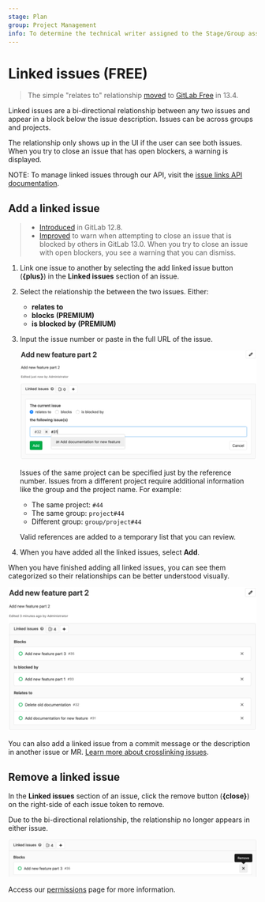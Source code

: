 ```yaml
---
stage: Plan
group: Project Management
info: To determine the technical writer assigned to the Stage/Group associated with this page, see https://about.gitlab.com/handbook/engineering/ux/technical-writing/#assignments
---
```


# Linked issues **(FREE)**

> The simple "relates to" relationship [moved](https://gitlab.com/gitlab-org/gitlab/-/issues/212329) to [GitLab Free](https://about.gitlab.com/pricing/) in 13.4.

Linked issues are a bi-directional relationship between any two issues and appear in a block below
the issue description. Issues can be across groups and projects.

The relationship only shows up in the UI if the user can see both issues. When you try to close an
issue that has open blockers, a warning is displayed.

NOTE:
To manage linked issues through our API, visit the [issue links API documentation](../../../api/issue_links.md).

## Add a linked issue

> - [Introduced](https://gitlab.com/gitlab-org/gitlab/-/issues/2035) in GitLab 12.8.
> - [Improved](https://gitlab.com/gitlab-org/gitlab/-/issues/34239) to warn when attempting to close an issue that is blocked by others in GitLab 13.0.
>   When you try to close an issue with open blockers, you see a warning that you can dismiss.

1. Link one issue to another by selecting the add linked issue button (**{plus}**) in the
   **Linked issues** section of an issue.

1. Select the relationship the between the two issues. Either:
   - **relates to**
   - **blocks** **(PREMIUM)**
   - **is blocked by** **(PREMIUM)**
1. Input the issue number or paste in the full URL of the issue.

   ![Adding a related issue](img/related_issues_add_v12_8.png)

   Issues of the same project can be specified just by the reference number.
   Issues from a different project require additional information like the
   group and the project name. For example:

   - The same project: `#44`
   - The same group: `project#44`
   - Different group: `group/project#44`

   Valid references are added to a temporary list that you can review.

1. When you have added all the linked issues, select **Add**.

When you have finished adding all linked issues, you can see
them categorized so their relationships can be better understood visually.

![Related issue block](img/related_issue_block_v12_8.png)

You can also add a linked issue from a commit message or the description in another issue or MR.
[Learn more about crosslinking issues](crosslinking_issues.md).

## Remove a linked issue

In the **Linked issues** section of an issue, click the remove button (**{close}**) on the
right-side of each issue token to remove.

Due to the bi-directional relationship, the relationship no longer appears in either issue.

![Removing a related issue](img/related_issues_remove_v12_8.png)

Access our [permissions](../../permissions.md) page for more information.
